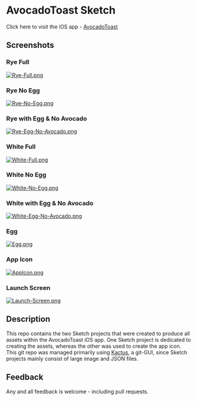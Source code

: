 # AvocadoToast Sketch 


Click here to visit the iOS app - [AvocadoToast](https://github.com/mkKreations/AvocadoToast)


## Screenshots

### Rye Full 

[![Rye-Full.png](https://i.postimg.cc/x1gzfbpH/Rye-Full.png)](https://postimg.cc/21b6T3D8)

### Rye No Egg

[![Rye-No-Egg.png](https://i.postimg.cc/0y9S1CnP/Rye-No-Egg.png)](https://postimg.cc/WhfzMgxH)

### Rye with Egg & No Avocado

[![Rye-Egg-No-Avocado.png](https://i.postimg.cc/SNF8D4zX/Rye-Egg-No-Avocado.png)](https://postimg.cc/HjzVkfzH)

### White Full

[![White-Full.png](https://i.postimg.cc/mrDFt2Kn/White-Full.png)](https://postimg.cc/75FLRDH1)

### White No Egg

[![White-No-Egg.png](https://i.postimg.cc/9fnwTHhQ/White-No-Egg.png)](https://postimg.cc/wtDB8PMC)

### White with Egg & No Avocado

[![White-Egg-No-Avocado.png](https://i.postimg.cc/TYVbssrt/White-Egg-No-Avocado.png)](https://postimg.cc/bsvdD3Vn)

### Egg

[![Egg.png](https://i.postimg.cc/7PT03hb8/Egg.png)](https://postimg.cc/WtTdj2MX)

### App Icon

[![AppIcon.png](https://i.postimg.cc/SNBZ6HmV/AppIcon.png)](https://postimg.cc/Wh76jWFJ)

### Launch Screen

[![Launch-Screen.png](https://i.postimg.cc/2Sn02T6Y/Launch-Screen.png)](https://postimg.cc/hXP8GLTZ)


## Description

This repo contains the two Sketch projects that were created to produce all 
assets within the AvocadoToast iOS app. One Sketch project is dedicated to 
creating the assets, whereas the other was used to create the app icon. This
git repo was managed primarily using [Kactus](https://kactus.io/), a git-GUI,
since Sketch projects mainly consist of large image and JSON files.


## Feedback

Any and all feedback is welcome - including pull requests.
